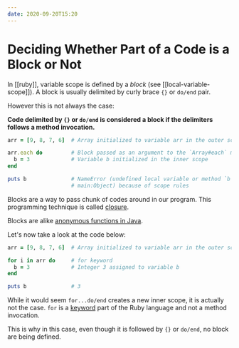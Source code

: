 ```yaml
---
date: 2020-09-20T15:20
---
```


# Deciding Whether Part of a Code is a Block or Not

In [[ruby]], variable scope is defined by a _block_ (see [[local-variable-scope]]).
A block is usually delimited by curly brace `{}` or `do/end` pair.

However this is not always the case:

**Code delimited by `{}` or `do/end` is considered a block if the delimiters
follows a method invocation.**

```ruby
arr = [9, 8, 7, 6]  # Array initialized to variable arr in the outer scope

arr.each do         # Block passed as an argument to the `Array#each` method
  b = 3             # Variable b initialized in the inner scope
end

puts b              # NameError (undefined local variable or method `b' for
                    # main:Object) because of scope rules
```

Blocks are a way to pass chunk of codes around in our program. This programming
technique is called [closure](https://en.wikipedia.org/wiki/Closure_(computer_programming)).

Blocks are alike [anonymous functions in
Java](https://hashnode.com/post/anonymous-functions-in-java-explained-cj1opkbj8000sml53bsq6r6cj).

Let's now take a look at the code below:

```ruby
arr = [9, 8, 7, 6]  # Array initialized to variable arr in the outer scope

for i in arr do     # for keyword
  b = 3             # Integer 3 assigned to variable b
end

puts b              # 3
```

While it would seem `for...do/end` creates a new inner scope, it is actually
not the case. `for` is a
[keyword](https://docs.ruby-lang.org/en/2.7.0/doc/keywords_rdoc.html) part of
the Ruby language and not a method invocation.

This is why in this case, even though it is followed by `{}` or `do/end`, no
block are being defined.
